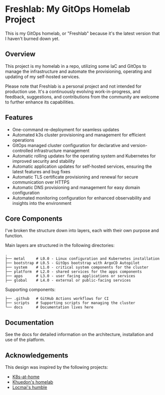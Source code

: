 # Freshlab: My GitOps Homelab Project

This is my GitOps homelab, or "Freshlab" because it's the latest version that I haven't burned down yet.

## Overview

This project is my homelab in a repo, utilizing some IaC and GitOps to manage the infrastructure and automate the provisioning, operating and updating of my self-hosted services.

Please note that Freshlab is a personal project and not intended for production use. It's a continuously evolving work-in-progress, and feedback, suggestions, and contributions from the community are welcome to further enhance its capabilities.

## Features

- One-command re-deployment for seamless updates
- Automated k3s cluster provisioning and management for efficient operations
- GitOps managed cluster configuration for declarative and version-controlled infrastructure management
- Automatic rolling updates for the operating system and Kubernetes for improved security and stability
- Automatic application updates for self-hosted services, ensuring the latest features and bug fixes
- Automatic TLS certificate provisioning and renewal for secure communication over HTTPS
- Automatic DNS provisioning and management for easy domain configuration
- Automated monitoring configuration for enhanced observability and insights into the environment

## Core Components

I've broken the structure down into layers, each with their own purpose and function.

Main layers are structured in the following directories:

``` shell
.
├── metal     # L0.0 - Linux configuration and Kubernetes installation
├── bootstrap # L0.5 - GitOps bootstrap with ArgoCD Autopilot
├── system    # L1.0 - critical system components for the cluster
├── platform  # L2.0 - shared services for the apps components
├── apps      # L3.0 - user facing applications or services
├── global    # L4.0 - external or public-facing services
```

Supporting components:

``` shell
├── .github   # GitHub Actions workflows for CI
├── scripts   # Supporting scripts for managing the cluster
└── docs      # Documentation lives here
```

## Documentation

See the docs for detailed information on the architecture, installation and use of the platform.

## Acknowledgements

This design was inspired by the following projects:

- [K8s-at-home](https://github.com/k8s-at-home)
- [Khuedon's homelab](https://github.com/khuedoan/homelab)
- [Locmai's humble](https://github.com/locmai/humble)